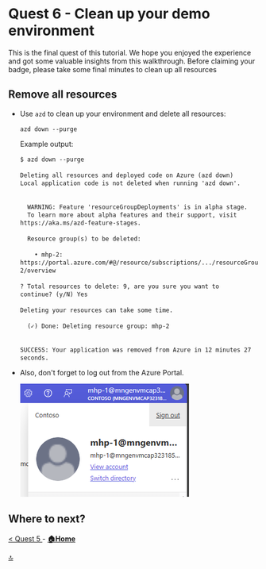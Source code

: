 # Quest 6 - Clean up your demo environment

This is the final quest of this tutorial. We hope you enjoyed the experience and got some valuable insights from this walkthrough. Before claiming your badge, please take some final minutes to clean up all resources 

## Remove all resources

- Use `azd` to clean up your environment and delete all resources:

  ```
  azd down --purge
  ```

  Example output:
  ```
  $ azd down --purge

  Deleting all resources and deployed code on Azure (azd down)
  Local application code is not deleted when running 'azd down'.
  
  
    WARNING: Feature 'resourceGroupDeployments' is in alpha stage.
    To learn more about alpha features and their support, visit https://aka.ms/azd-feature-stages.
  
    Resource group(s) to be deleted:
  
      • mhp-2: https://portal.azure.com/#@/resource/subscriptions/.../resourceGroups/mhp-2/overview
  
  ? Total resources to delete: 9, are you sure you want to   continue? (y/N) Yes

  Deleting your resources can take some time.

    (✓) Done: Deleting resource group: mhp-2


  SUCCESS: Your application was removed from Azure in 12 minutes 27 seconds.
  ```

- Also, don't forget to log out from the Azure Portal.

  ![](assets/2024-01-23-09-19-08.png)

## Where to next?

[ < Quest 5 ](quest5.md) - **[🏠Home](../README.md)** 

[🔝](#)


